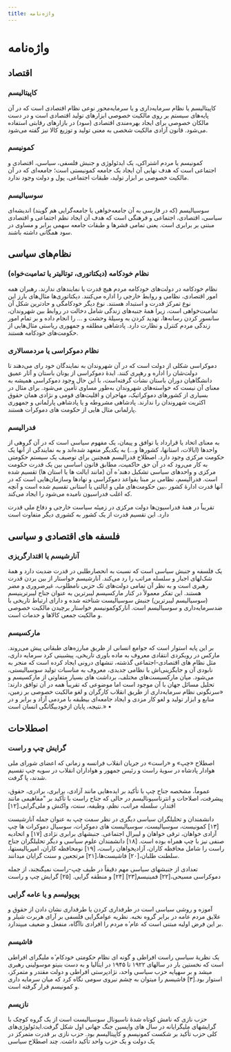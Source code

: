 ```yaml
---
title: واژه‌نامه
---
```



# واژه‌نامه

## اقتصاد

### کاپیتالیسم

کاپیتالیسم یا نظام سرمايه‌داری و یا سرمايه‌محور نوعی نظام اقتصادی است که در آن پایه‌های سیستم بر روی مالکیت خصوصی ابزارهای تولید اقتصادی است و در دست مالکان خصوصی برای ایجاد بهره‌مندی اقتصادی (سود) در بازارهای رقابتی استفاده می‌شود. قانون آزادی مالکیت شخصی به معنی تولید و توزیع کالا نیز گفته می‌شود.

### کمونیسم

کمونیسم یا مردم اشتراکی، یک ایدئولوژی و جنبش فلسفی، سیاسی، اقتصادی و اجتماعی است که هدف نهایی آن ایجاد یک جامعه کمونیستی است؛ جامعه‌ای که در آن مالکیت خصوصی بر ابزار تولید، طبقات اجتماعی، پول و دولت وجود ندارد.

### سوسیالیسم

سوسیالیسم (که در فارسی به آن جامعه‌خواهی یا جامعه‌گرایی هم گویند) اندیشه‌ای سیاسی، اقتصادی، اجتماعی و فرهنگی است که هدف آن ایجاد نظم اجتماعی و اقتصادی مبتنی بر برابری است. یعنی تمامی قشرها و طبقات جامعه سهمی برابر و مساوی در سود همگانی داشته باشند.

## نظام‌های سیاسی

### نظام خودکامه (دیکتاتوری، توتالیتر یا تمامیت‌خواه)

نظام خودکامه در دولت‌های خودکامه مردم هیچ قدرت یا نمایندهای ندارند. رهبران همه امور اقتصادی، نظامی و روابط خارجی را اداره می‌کنند. دیکتاتوری‌ها مثال‌های بارز این نوع تمرکز قدرت و استبداد هستند. نوع دیگر خودکامگی و حادترین شکل آن تمامیت‌خواهی است، زیرا همه‌ٔ جنبه‌های زندگی شامل دخالت در روابط بین شهروندان، سانسور کردن رسانه‌ها، تهدید کردن به وسیلهٔ وحشت و ... را انجام داده و بر تمام امور زندگی مردم کنترل و نظارت دارد. پادشاهی مطلقه و جمهوری ریاستی مثال‌هایی از حکومت‌های خودکامه هستند.

### نظام دموکراسی یا مردمسالاری

دموکراسی شکلی از دولت است که در آن شهروندان به نمایندگان خود رای می‌دهند تا دولت‌شان را اداره و رهبری کنند. ایده‌ٔ دموکراسی از یونان باستان و آثار عمیق دانشگاهیان دوران باستان نشأت گرفته‌است، با این حال وجود دموکراسی همیشه به معنای آن نیست که خواسته‌های شهروندان به‌طور مساوی تأمین می‌شود. برای مثال در بسیاری از کشورهای دموکراتیک، مهاجران و اقلیت‌های قومی و نژادی همان حقوق اکثریت شهروندان را ندارند. پادشاهی مشروطه و یا پادشاهی پارلمانی و جمهوری پارلمانی مثال هایی از حکومت های دموکرات هستند.

### فدرالیسم

به معنای اتحاد یا قرارداد یا توافق و پیمان، یک مفهوم سیاسی است که در آن گروهی از واحدها (ایالات، استانها، کشورها و...) به یکدیگر متعهد شده‌اند و به نمایندگی از آنها یک حکومت مرکزی وجود دارد. اصطلاح فدرالیسم همچنین برای توصیف یک سیستم حکومتی به کار می‌رود که در آن حق حاکمیت، مطابق قانون اساسی بین یک قدرت حکومت مرکزی و واحدهای سیاسی تشکیل دهند ٔه آن (مانند ایالت ها یا استان ها) تقسیم شده است. فدرالیسم، نظامی بر مبنا یقواعد دموکراسی و نهادها وسازمان‌هایی است که در آنها قدرت ادارهٔ کشور ،بین حکومت‌های ملی و ایالتی یا استانی تقسیم شده است و آنچه که اغلب فدراسیون نامیده می‌شود را ایجاد می‌کند.

تقریباً در همه‌ٔ فدراسیون‌ها دولت مرکزی در زمینٔه سیاست خارجی و دفاع ملی قدرت دارد. این تقسیم قدرت از یک کشور به کشوری دیگر متفاوت است

## فلسفه های اقتصادی و سیاسی

### آنارشیسم یا اقتدارگریزی

یک فلسفه و جنبش سیاسی است که نسبت به انحصارطلبی در قدرت ضدیت دارد و همهٔ شک‌لهای اجبار و سلسله مراتب را رد می‌کند. آنارشیسم خواستار از بین بردن قدرت رهبری است و به نظر آن تمامی دولت‌های تک حزبی نامطلوب، غیرضروری و مضر هستند. این تفکر معمولاً در کنار مارکسیسم لیبرترین به عنوان جناح لیبرترینیسم (سوسیالیسم لیبرترین) جنبش سوسیالیست شناخته شده و دارای ارتباط تاریخی با ضدسرمایه‌داری و سوسیالیسم است. آنارکوکمونیسم خواستار برچیدن مالکیت خصوصی و مالکیت جمعی کالاها و خدمات است.

### مارکسیسم

بر این پایه استوار است که جوامع انسانی از طریق مبارزه‌های طبقاتی پیش می‌روند. مارکس در رویکردی انتقادی معروف به ماده باوری تاریخی، پیشبینی کرد سرمایه داری، مثل نظام های اقتصادی-اجتماعی گذشته، تنشهای درونی ایجاد کرده است که منجر به نابودی آن و جایگزینی‌اش با نظامی جدیدی، معروف به مناسبات تولید سوسیالیستی، می‌شود. میان مارکسیست‌های مختلف، برداشت های بسیار متفاوتی از مارکسیسم و تحلیل مسائل جهان با آن موجود است اما موضوعی که تقریباً همه در آن توافق دارند: «سرنگونی نظام سرمایه‌داری از طریق انقلاب کارگران و لغو مالکیت خصوصی بر زمین، منابع و ابزار تولید و لغو کار مزدی و ایجاد جامعه‌ای بیطبقه با مردمی آزاد و برابر و در نتیجه، پایان ازخودبیگانگی انسان است.»
•

## اصطلاحات

### گرایش چپ و راست

اصطلاح «چپ» و «راست» در جریان انقلاب فرانسه و زمانی که اعضای شورای ملی هوادار پادشاه در سویهٔ راست و رئیس جمهور و هواداران انقلاب در سویه چپ تقسیم شدند، پا گرفت.

عموماً، مشخصه جناح چپ با تأکید بر ایده‌هایی مانند آزادی، برابری، برادری، حقوق، پیشرفت، اصلاحات و انترناسیونالیسم در حالی که جناح راست با تأکید بر "مفاهیمی مانند اقتدار، سلسله مراتب، نظم، وظیفه، سنت، واکنش و ملی‌گرایی.[۱۲]

دانشمندان و تحلیلگران سیاسی دیگری در نظر سمت چپ به عنوان جمله آنارشیست [۱۳] کمونیست، سوسیالیست، سوسیالیست های دموکرات، سوسیال دموکرات ها چپ آزادی خواهان، ترقی خواهان و لیبرال اجتماعی. جنبشهای برابری نژادی [۱۷] و اتحادیه صنفی نیز با چپ همراه بوده است. [۱۸] دانشمندان علوم سیاسی و دیگر تحلیلگران جناح راست را شامل محافظه کاران، آزادیخواهان راست، [۱۹] نومحافظه کاران، امپریالیستها، سلطنت طلبان،[۲۰] فاشیست‌ها،[۲۱] مرتجعین و سنت گرایان میدانند.

تعدادی از جنبشهای سیاسی مهم دقیقاً در طیف چپ-راست نمیگنجند، از جمله دموکراسی مسیحی،[۲۲] فمینیسم[۲۳] [۲۴] و منطقه گرایی. [۲۵]
گرایش چپ و راست

### پوپولیسم و یا عامه گرایی

آموزه و روشی سیاسی است در طرفداری کردن یا طرفداری نشان دادن از حقوق و علایق مردم عامه در برابر گروه نخبه. نظریه عوامگرایی فلسفی بر آرای هربرت شیلر و بر این فرض اولیه مبتنی است که عام ٔه مردم را افرادی ناآگاه، منفعل و ضعیف میپندارد.

### فاشیسم

یک نظریهٔ سیاسی راست افراطی و گونه ای نظامِ حکومتی خودکام ٔه ملیگرای افراطی است که نخستین بار در سالهای ۱۹۲۲ تا ۱۹۴۵ در ایتالیا و به دست بنیتو موسولینی رهبری میشد و بر سهپایه حزب سیاسی واحد، نژادپرستی افراطی و دولت مقتدر و متمرکز، استوار بود.[۳] فاشیسم را میتوان به چشم نیروی سومی نگاه کرد که میان سرمایه داری و کمونیسم قرار گرفته است.

### نازیسم

حزب نازی که نامش کوتاه شده‌ٔ ناسیونال سوسیالیست است از یک گروه کوچک با گرایشهای ملیگرایانه در سال های واپسین جنگ جهانی اول شکل گرفت.ایدئولوژی‌های کلی حزب تأکید بر شکست کمونیسم و کاپیتالیسم بود. حزب نازی بر قدرت متمرکز در یک دولت و یک حزب واحد تأکید داشت.
چند اصطلاح سیاسی
